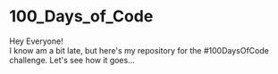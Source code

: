 # 100_Days_of_Code

Hey Everyone!
<br>
I know am a bit late, but here's my repository for the #100DaysOfCode challenge. Let's see how it goes...
